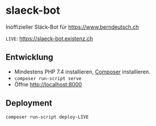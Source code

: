 # slaeck-bot

Inoffizieller Släck-Bot für <https://www.berndeutsch.ch>

`LIVE`: <https://slaeck-bot.existenz.ch>

## Entwicklung

- Mindestens PHP 7.4 installieren, [Composer](https://getcomposer.org) installieren.
- `composer run-script serve`
- Öffne <http://localhost:8000>

## Deployment

`composer run-script deploy-LIVE`
